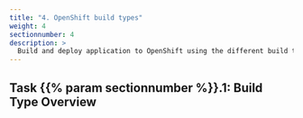 ```yaml
---
title: "4. OpenShift build types"
weight: 4
sectionnumber: 4
description: >
  Build and deploy application to OpenShift using the different build types.
---
```



## Task {{% param sectionnumber %}}.1: Build Type Overview

